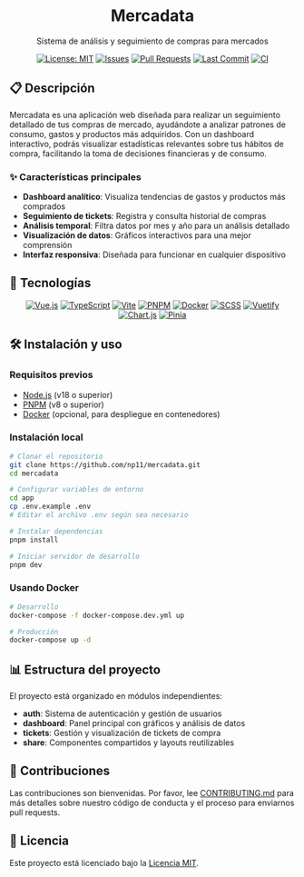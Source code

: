 <div align="center">
  <h1>Mercadata</h1>
  <p>Sistema de análisis y seguimiento de compras para mercados</p>
</div>

<div align="center">

[![License: MIT](https://img.shields.io/badge/License-MIT-yellow.svg)](LICENSE)
[![Issues](https://img.shields.io/github/issues/np11/mercadata)](https://github.com/np11/mercadata/issues)
[![Pull Requests](https://img.shields.io/github/issues-pr/np11/mercadata)](https://github.com/np11/mercadata/pulls)
[![Last Commit](https://img.shields.io/github/last-commit/np11/mercadata)](https://github.com/np11/mercadata/commits/main)
[![CI](https://github.com/np11/mercadata/actions/workflows/ci.yml/badge.svg)](https://github.com/np11/mercadata/actions/workflows/ci.yml)

</div>

## 📋 Descripción

Mercadata es una aplicación web diseñada para realizar un seguimiento detallado de tus compras de mercado, ayudándote a analizar patrones de consumo, gastos y productos más adquiridos. Con un dashboard interactivo, podrás visualizar estadísticas relevantes sobre tus hábitos de compra, facilitando la toma de decisiones financieras y de consumo.

### ✨ Características principales

- **Dashboard analítico**: Visualiza tendencias de gastos y productos más comprados
- **Seguimiento de tickets**: Registra y consulta historial de compras
- **Análisis temporal**: Filtra datos por mes y año para un análisis detallado
- **Visualización de datos**: Gráficos interactivos para una mejor comprensión
- **Interfaz responsiva**: Diseñada para funcionar en cualquier dispositivo

## 🚀 Tecnologías

<div align="center">

[![Vue.js](https://img.shields.io/badge/Vue.js-4FC08D?style=for-the-badge&logo=vue.js&logoColor=white)](https://vuejs.org/)
[![TypeScript](https://img.shields.io/badge/TypeScript-3178C6?style=for-the-badge&logo=typescript&logoColor=white)](https://www.typescriptlang.org/)
[![Vite](https://img.shields.io/badge/Vite-646CFF?style=for-the-badge&logo=vite&logoColor=white)](https://vitejs.dev/)
[![PNPM](https://img.shields.io/badge/PNPM-F69220?style=for-the-badge&logo=pnpm&logoColor=white)](https://pnpm.io/)
[![Docker](https://img.shields.io/badge/Docker-2496ED?style=for-the-badge&logo=docker&logoColor=white)](https://www.docker.com/)
[![SCSS](https://img.shields.io/badge/SCSS-CC6699?style=for-the-badge&logo=sass&logoColor=white)](https://sass-lang.com/)
[![Vuetify](https://img.shields.io/badge/Vuetify-1867C0?style=for-the-badge&logo=vuetify&logoColor=white)](https://vuetifyjs.com/)
[![Chart.js](https://img.shields.io/badge/Chart.js-FF6384?style=for-the-badge&logo=chart.js&logoColor=white)](https://www.chartjs.org/)
[![Pinia](https://img.shields.io/badge/Pinia-FFD43B?style=for-the-badge&logo=pinia&logoColor=black)](https://pinia.vuejs.org/)

</div>

## 🛠️ Instalación y uso

### Requisitos previos

- [Node.js](https://nodejs.org/) (v18 o superior)
- [PNPM](https://pnpm.io/) (v8 o superior)
- [Docker](https://www.docker.com/) (opcional, para despliegue en contenedores)

### Instalación local

```bash
# Clonar el repositorio
git clone https://github.com/np11/mercadata.git
cd mercadata

# Configurar variables de entorno
cd app
cp .env.example .env
# Editar el archivo .env según sea necesario

# Instalar dependencias
pnpm install

# Iniciar servidor de desarrollo
pnpm dev
```

### Usando Docker

```bash
# Desarrollo
docker-compose -f docker-compose.dev.yml up

# Producción
docker-compose up -d
```

## 📊 Estructura del proyecto

El proyecto está organizado en módulos independientes:

- **auth**: Sistema de autenticación y gestión de usuarios
- **dashboard**: Panel principal con gráficos y análisis de datos
- **tickets**: Gestión y visualización de tickets de compra
- **share**: Componentes compartidos y layouts reutilizables

## 🤝 Contribuciones

Las contribuciones son bienvenidas. Por favor, lee [CONTRIBUTING.md](CONTRIBUTING.md) para más detalles sobre nuestro código de conducta y el proceso para enviarnos pull requests.

## 📝 Licencia

Este proyecto está licenciado bajo la [Licencia MIT](LICENSE).
